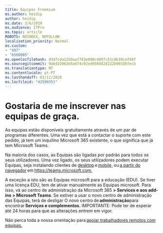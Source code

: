 ```yaml
---
title: Equipas Freemium
ms.author: heidip
author: heidip
ms.date: 3/6/2019
ms.audience: ITPro
ms.topic: article
ROBOTS: NOINDEX, NOFOLLOW
localization_priority: Normal
ms.custom:
- "997"
- "6500005"
ms.openlocfilehash: d3dfcda1250aaf783e890cd897c51c8639cef48f
ms.sourcegitcommit: 9ab422063e5a474c92ed956d42d222b90336fecb
ms.translationtype: MT
ms.contentlocale: pt-PT
ms.lasthandoff: 03/11/2020
ms.locfileid: "42599351"
---
```

# <a name="id-like-to-sign-up-for-teams-for-free"></a>Gostaria de me inscrever nas equipas de graça.

As equipas estão disponíveis gratuitamente através de um par de programas diferentes. Uma vez que está a contactar o suporte com este pedido, já tem um inquilino Microsoft 365 existente, o que significa que já tem Microsoft Teams.

Na maioria dos casos, as Equipas são ligadas por padrão para todos os seus utilizadores. Uma vez ligado, os seus utilizadores podem executar Equipas, seja instalando clientes de [desktop](https://docs.microsoft.com/MicrosoftTeams/get-clients#desktop-client) e [mobile,](https://docs.microsoft.com/MicrosoftTeams/get-clients#mobile-clients) ou [a partir do navegador](https://docs.microsoft.com/MicrosoftTeams/get-clients#web-client) em <https://teams.microsoft.com.>

A exceção a isto são as Equipas microsoft para a educação (EDU). Se tiver uma licença EDU, tem de ativar manualmente as Equipas microsoft. Para isso, vá ao centro de administração da Microsoft 365 **> Services e aos add-ins > Microsoft Teams**. Se estiver a usar o novo centro de administração das Equipas, terá de desligar O novo centro de **administração**para encontrar **Serviços e complementos**. IMPORTANTE: Pode ter de esperar até 24 horas para que as alterações entrem em vigor.

Não perca toda a nossa orientação para [apoiar trabalhadores remotos com equipas.](https://docs.microsoft.com/MicrosoftTeams/support-remote-work-with-teams)
